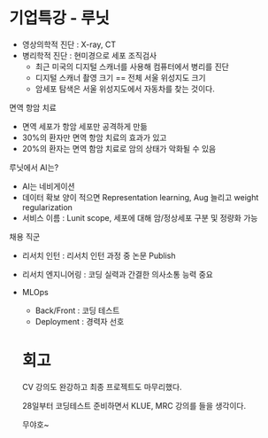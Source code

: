 # 기업특강 - 루닛

- 영상의학적 진단 : X-ray, CT
- 병리학적 진단 : 현미경으로 세포 조직검사
  - 최근 미국의 디지털 스캐너를 사용해 컴퓨터에서 병리를 진단
  - 디지털 스캐너 촬영 크기 == 전체 서울 위성지도 크기 
  - 암세포 탐색은 서울 위성지도에서 자동차를 찾는 것이다.

면역 항암 치료
- 면역 세포가 항암 세포만 공격하게 만듦
- 30%의 환자만 면역 항암 치료의 효과가 있고
- 20%의 환자는 면역 함암 치료로 암의 상태가 악화될 수 있음

루닛에서 AI는?
- AI는 네비게이션
- 데이터 확보 양이 적으면 Representation learning, Aug 늘리고 weight regularization
- 서비스 이름 : Lunit scope, 세포에 대해 암/정상세포 구분 및 정량화 가능

채용 직군
- 리서치 인턴 : 리서치 인턴 과정 중 논문 Publish
- 리서치 엔지니어링 : 코딩 실력과 간결한 의사소통 능력 중요 
- MLOps 
  - Back/Front : 코딩 테스트
  - Deployment : 경력자 선호

  # 회고

  CV 강의도 완강하고 최종 프로젝트도 마무리했다.

  28일부터 코딩테스트 준비하면서 KLUE, MRC 강의를 들을 생각이다.
  
  무야호~